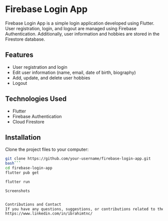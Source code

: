 # Firebase Login App

Firebase Login App is a simple login application developed using Flutter. User registration, login, and logout are managed using Firebase Authentication. Additionally, user information and hobbies are stored in the Firestore database.

## Features

- User registration and login
- Edit user information (name, email, date of birth, biography)
- Add, update, and delete user hobbies
- Logout

## Technologies Used

- Flutter
- Firebase Authentication
- Cloud Firestore

## Installation

Clone the project files to your computer:

```bash
git clone https://github.com/your-username/firebase-login-app.git
bash```
cd firebase-login-app
flutter pub get

flutter run

Screenshots


Contributions and Contact
If you have any questions, suggestions, or contributions related to the project, please get in touch.
https://www.linkedin.com/in/ibrahimtnc/

